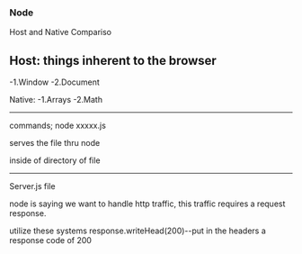 ### Node
Host and Native Compariso

Host: things inherent to the browser
------------------------------------
-1.Window
-2.Document


Native:
-1.Arrays
-2.Math


________________
commands;
node xxxxx.js

serves the file thru node

inside of directory of file

___________

Server.js file

node is saying we want to handle http traffic, this traffic requires a request response. 

utilize these systems response.writeHead(200)--put in the headers a response code of 200